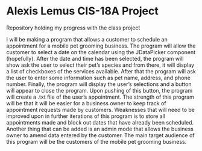 # Alexis Lemus CIS-18A Project
 Repository holding my progress with the class project

I will be making a program that allows a customer to schedule an appointment for a mobile pet grooming business. The program will allow the customer to select a date on the calendar using the JDataPicker component (hopefully). After the date and time has been selected, the program will show ask the user to select their pet’s species and from there, it will display a list of checkboxes of the services available. After that the program will ask the user to enter some information such as pet name, address, and phone number.  Finally, the program will display the user’s selections and a button will appear to close the program.  Upon pushing of this button, the program will create a .txt file of the user’s appointment.
The strength of this program will be that it will be easier for a business owner to keep track of appointment requests made by customers. Weaknesses that will need to be improved upon in further iterations of this program is to store all appointments made and block out dates that have already been scheduled. Another thing that can be added is an admin mode that allows the business owner to amend data entered by the customer. 
The main target audience of this program will be the customers of the mobile pet grooming business.

